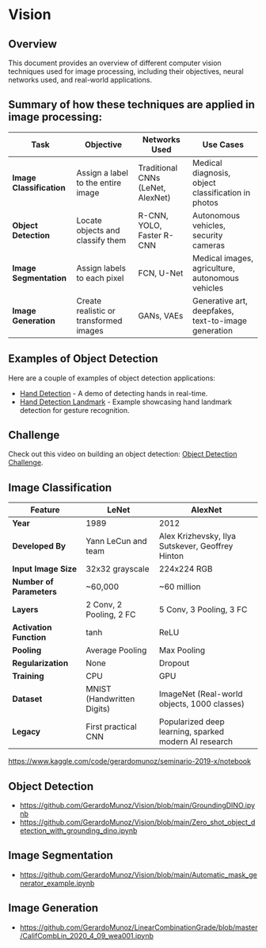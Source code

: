 # Vision

## Overview
This document provides an overview of different computer vision techniques used for image processing, including their objectives, neural networks used, and real-world applications.

## Summary of how these techniques are applied in image processing:

| **Task**               | **Objective**                               | **Networks Used**               | **Use Cases**                                    |
|------------------------|---------------------------------------------|---------------------------------|--------------------------------------------------|
| **Image Classification**| Assign a label to the entire image          | Traditional CNNs (LeNet, AlexNet) | Medical diagnosis, object classification in photos |
| **Object Detection**    | Locate objects and classify them            | R-CNN, YOLO, Faster R-CNN        | Autonomous vehicles, security cameras            |
| **Image Segmentation**  | Assign labels to each pixel                 | FCN, U-Net                       | Medical images, agriculture, autonomous vehicles |
| **Image Generation**    | Create realistic or transformed images      | GANs, VAEs                       | Generative art, deepfakes, text-to-image generation |

## Examples of Object Detection
Here are a couple of examples of object detection applications:
* [Hand Detection](https://gerardomunoz.github.io/Vision/Hand_Detection.html) - A demo of detecting hands in real-time.
* [Hand Detection Landmark](https://gerardomunoz.github.io/Vision/Hand_Detection_LandMark.html) - Example showcasing hand landmark detection for gesture recognition.

## Challenge
Check out this video on building an object detection: [Object Detection Challenge](https://www.youtube.com/watch?v=sGDJwilP-oo).

## Image Classification

| Feature                 | **LeNet**                           | **AlexNet**                                  |
|-------------------------|-------------------------------------|----------------------------------------------|
| **Year**                | 1989                                | 2012                                         |
| **Developed By**        | Yann LeCun and team                 | Alex Krizhevsky, Ilya Sutskever, Geoffrey Hinton |
| **Input Image Size**    | 32x32 grayscale                     | 224x224 RGB                                  |
| **Number of Parameters**| ~60,000                             | ~60 million                                  |
| **Layers**              | 2 Conv, 2 Pooling, 2 FC             | 5 Conv, 3 Pooling, 3 FC                      |
| **Activation Function** | tanh                                | ReLU                                         |
| **Pooling**             | Average Pooling                     | Max Pooling                                  |
| **Regularization**      | None                                | Dropout                                      |
| **Training**            | CPU                                 | GPU                                          |
| **Dataset**             | MNIST (Handwritten Digits)          | ImageNet (Real-world objects, 1000 classes)  |
| **Legacy**              | First practical CNN                 | Popularized deep learning, sparked modern AI research |

https://www.kaggle.com/code/gerardomunoz/seminario-2019-x/notebook

## Object Detection
* https://github.com/GerardoMunoz/Vision/blob/main/GroundingDINO.ipynb
* https://github.com/GerardoMunoz/Vision/blob/main/Zero_shot_object_detection_with_grounding_dino.ipynb

## Image Segmentation
* https://github.com/GerardoMunoz/Vision/blob/main/Automatic_mask_generator_example.ipynb

## Image Generation
* https://github.com/GerardoMunoz/LinearCombinationGrade/blob/master/CalifCombLin_2020_4_09_wea001.ipynb
